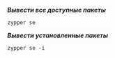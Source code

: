 ***Вывести все доступные пакеты***

````
zypper se 
````

***Вывести установленные пакеты***

```
zypper se -i
```

